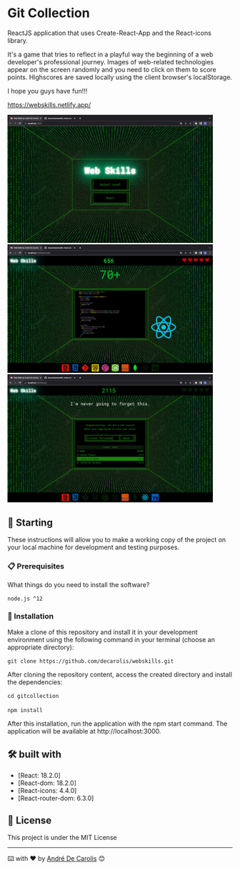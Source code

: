 # Git Collection

ReactJS application that uses Create-React-App and the React-icons library.

It's a game that tries to reflect in a playful way the beginning of a web developer's professional journey. Images of web-related technologies appear on the screen randomly and you need to click on them to score points. Highscores are saved locally using the client browser's localStorage.

I hope you guys have fun!!!

https://webskills.netlify.app/

<img src="./src/assets/img/tela1.jpg" width="460">
<img src="./src/assets/img/tela2.jpg" width="460">
<img src="./src/assets/img/tela3.jpg" width="460">

## 🚀 Starting

These instructions will allow you to make a working copy of the project on your local machine for development and testing purposes.

### 📋 Prerequisites

What things do you need to install the software?

```
node.js ^12
```

### 🔧 Installation

Make a clone of this repository and install it in your development environment using the following command in your terminal (choose an appropriate directory):

```
git clone https://github.com/decarolis/webskills.git

```

After cloning the repository content, access the created directory and install the dependencies:

```
cd gitcollection

npm install
```

After this installation, run the application with the npm start command. The application will be available at http://localhost:3000.

## 🛠️ built with

- [React: 18.2.0]
- [React-dom: 18.2.0]
- [React-icons: 4.4.0]
- [React-router-dom: 6.3.0]

## 📄 License

This project is under the MIT License

---

⌨️ with ❤️ by [André De Carolis](https://github.com/decarolis) 😊
